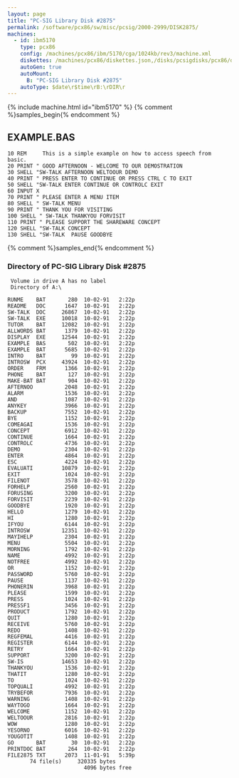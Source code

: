 ```yaml
---
layout: page
title: "PC-SIG Library Disk #2875"
permalink: /software/pcx86/sw/misc/pcsig/2000-2999/DISK2875/
machines:
  - id: ibm5170
    type: pcx86
    config: /machines/pcx86/ibm/5170/cga/1024kb/rev3/machine.xml
    diskettes: /machines/pcx86/diskettes.json,/disks/pcsigdisks/pcx86/diskettes.json
    autoGen: true
    autoMount:
      B: "PC-SIG Library Disk #2875"
    autoType: $date\r$time\rB:\rDIR\r
---
```


{% include machine.html id="ibm5170" %}
{% comment %}samples_begin{% endcomment %}

## EXAMPLE.BAS

```bas
10 REM     This is a simple example on how to access speech from basic.
20 PRINT " GOOD AFTERNOON - WELCOME TO OUR DEMOSTRATION
30 SHELL "SW-TALK AFTERNOON WELTOOUR DEMO
40 PRINT " PRESS ENTER TO CONTINUE OR PRESS CTRL C TO EXIT
50 SHELL "SW-TALK ENTER CONTINUE OR CONTROLC EXIT
60 INPUT X
70 PRINT " PLEASE ENTER A MENU ITEM
80 SHELL " SW-TALK MENU
90 PRINT " THANK YOU FOR VISITING
100 SHELL " SW-TALK THANKYOU FORVISIT
110 PRINT " PLEASE SUPPORT THE SHAREWARE CONCEPT
120 SHELL "SW-TALK CONCEPT
130 SHELL "SW-TALK  PAUSE GOODBYE
```

{% comment %}samples_end{% endcomment %}

### Directory of PC-SIG Library Disk #2875

     Volume in drive A has no label
     Directory of A:\

    RUNME    BAT       280  10-02-91   2:22p
    README   DOC      1647  10-02-91   2:22p
    SW-TALK  DOC     26867  10-02-91   2:22p
    SW-TALK  EXE     10018  10-02-91   2:22p
    TUTOR    BAT     12082  10-02-91   2:22p
    ALLWORDS BAT      1379  10-02-91   2:22p
    DISPLAY  EXE     12544  10-02-91   2:22p
    EXAMPLE  BAS       502  10-02-91   2:22p
    EXAMPLE  BAT      5685  10-02-91   2:22p
    INTRO    BAT        99  10-02-91   2:22p
    INTROSW  PCX     43924  10-02-91   2:22p
    ORDER    FRM      1366  10-02-91   2:22p
    PHONE    BAT       127  10-02-91   2:22p
    MAKE-BAT BAT       904  10-02-91   2:22p
    AFTERNOO          2048  10-02-91   2:22p
    ALARM             1536  10-02-91   2:22p
    AND               1087  10-02-91   2:22p
    ANYKEY            3966  10-02-91   2:22p
    BACKUP            7552  10-02-91   2:22p
    BYE               1152  10-02-91   2:22p
    COMEAGAI          1536  10-02-91   2:22p
    CONCEPT           6912  10-02-91   2:22p
    CONTINUE          1664  10-02-91   2:22p
    CONTROLC          4736  10-02-91   2:22p
    DEMO              2304  10-02-91   2:22p
    ENTER             4864  10-02-91   2:22p
    ESC               4224  10-02-91   2:22p
    EVALUATI         10879  10-02-91   2:22p
    EXIT              1024  10-02-91   2:22p
    FILENOT           3578  10-02-91   2:22p
    FORHELP           2560  10-02-91   2:22p
    FORUSING          3200  10-02-91   2:22p
    FORVISIT          2239  10-02-91   2:22p
    GOODBYE           1920  10-02-91   2:22p
    HELLO             1279  10-02-91   2:22p
    HI                1280  10-02-91   2:22p
    IFYOU             6144  10-02-91   2:22p
    INTROSW          12351  10-02-91   2:22p
    MAYIHELP          2304  10-02-91   2:22p
    MENU              5504  10-02-91   2:22p
    MORNING           1792  10-02-91   2:22p
    NAME              4992  10-02-91   2:22p
    NOTFREE           4992  10-02-91   2:22p
    OR                1152  10-02-91   2:22p
    PASSWORD          5760  10-02-91   2:22p
    PAUSE             1137  10-02-91   2:22p
    PHONERIN          3968  10-02-91   2:22p
    PLEASE            1599  10-02-91   2:22p
    PRESS             1024  10-02-91   2:22p
    PRESSF1           3456  10-02-91   2:22p
    PRODUCT           1792  10-02-91   2:22p
    QUIT              1280  10-02-91   2:22p
    RECEIVE           5760  10-02-91   2:22p
    REDO              1408  10-02-91   2:22p
    REGFEMAL          4416  10-02-91   2:22p
    REGISTER          6144  10-02-91   2:22p
    RETRY             1664  10-02-91   2:22p
    SUPPORT           3200  10-02-91   2:22p
    SW-IS            14653  10-02-91   2:22p
    THANKYOU          1536  10-02-91   2:22p
    THATIT            1280  10-02-91   2:22p
    TO                1024  10-02-91   2:22p
    TOPQUALI          4992  10-02-91   2:22p
    TRYBEFOR          7936  10-02-91   2:22p
    WARNING           1408  10-02-91   2:22p
    WAYTOGO           1664  10-02-91   2:22p
    WELCOME           1152  10-02-91   2:22p
    WELTOOUR          2816  10-02-91   2:22p
    WOW               1280  10-02-91   2:22p
    YESORNO           6016  10-02-91   2:22p
    YOUGOTIT          1408  10-02-91   2:22p
    GO       BAT        30  10-02-91   2:22p
    PRINTDOC BAT       264  10-02-91   2:22p
    FILE2875 TXT      2073  11-01-91   5:39p
           74 file(s)     320335 bytes
                            4096 bytes free
